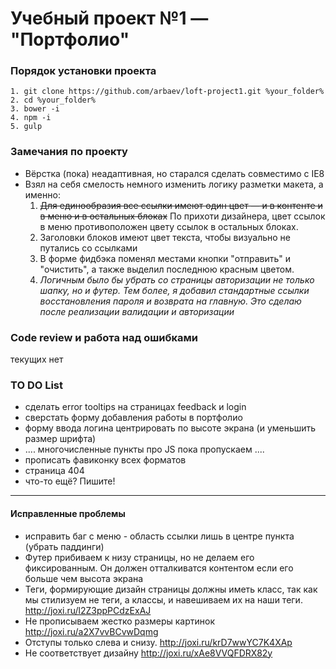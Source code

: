 # Учебный проект №1 — "Портфолио"

### Порядок установки проекта

	1. git clone https://github.com/arbaev/loft-project1.git %your_folder%
	2. cd %your_folder%
	3. bower -i
	4. npm -i
	5. gulp

### Замечания по проекту
* Вёрстка (пока) неадаптивная, но старался сделать совместимо с IE8
* Взял на себя смелость немного изменить логику разметки макета, а именно:
	1. ~~Для единообразия все ссылки имеют один цвет — и в контенте и в меню и в остальных блоках~~ По прихоти дизайнера, цвет ссылок в меню противоположен цвету ссылок в остальных блоках.
	2. Заголовки блоков имеют цвет текста, чтобы визуально не путались со ссылками
	3. В форме фидбэка поменял местами кнопки "отправить" и "очистить", а также  выделил последнюю красным цветом.
	4. *Логичным было бы убрать со страницы авторизации не только шапку, но и футер. Тем более, я добавил стандартные ссылки восстановления пароля и возврата на главную. Это сделаю после реализации валидации и авторизации*

### Code review и работа над ошибками
текущих нет


### TO DO List
* сделать error tooltips на страницах feedback и login
* сверстать форму добавления работы в портфолио
* форму ввода логина центрировать по высоте экрана (и уменьшить размер шрифта)
* .... многочисленные пункты про JS пока пропускаем ....
* прописать фавиконку всех форматов
* страница 404
* что-то ещё? Пишите!

***

#### Исправленные проблемы
+ исправить баг с меню - область ссылки лишь в центре пункта (убрать паддинги)
+ Футер прибиваем к низу страницы, но не делаем его фиксированным. Он должен отталкиватся контентом если его больше чем высота экрана
+ Теги, формирующие дизайн страницы должны иметь класс, так как мы стилизуем не теги, а классы, и навешиваем их на наши теги.  <http://joxi.ru/l2Z3ppPCdzExAJ>
+ Не прописываем жестко размеры картинок  <http://joxi.ru/a2X7vvBCvwDqmg>
+ Отступы только слева и снизу. <http://joxi.ru/krD7wwYC7K4XAp>
+ Не соответствует дизайну  <http://joxi.ru/xAe8VVQFDRX82y>


